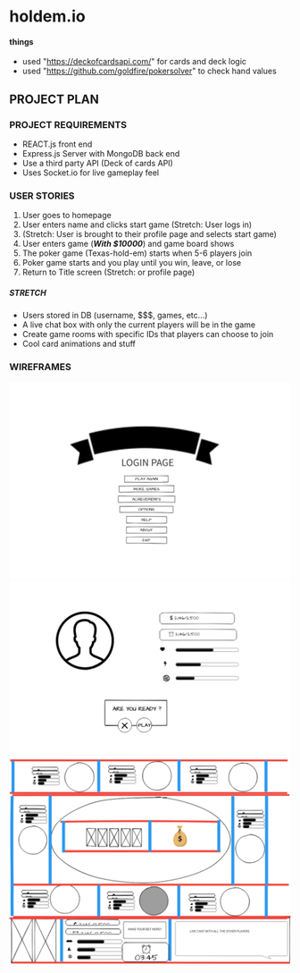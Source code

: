 # holdem.io




#### things

- used "https://deckofcardsapi.com/" for cards and deck logic
- used "https://github.com/goldfire/pokersolver" to check hand values





## PROJECT PLAN

### PROJECT REQUIREMENTS
+ REACT.js front end
+ Express.js Server with MongoDB back end
+ Use a third party API (Deck of cards API)
+ Uses Socket.io for live gameplay feel


### USER STORIES
1. User goes to homepage
2. User enters name and clicks start game (Stretch: User logs in)
3. (Stretch: User is brought to their profile page and selects start game)
4. User enters game (***With $10000***) and game board shows
5. The poker game (Texas-hold-em) starts when 5-6 players join
6. Poker game starts and you play until you win, leave, or lose
7. Return to Title screen (Stretch: or profile page)
##### STRETCH
  + Users stored in DB (username, $$$, games, etc...)
  + A live chat box with only the current players will be in the game
  + Create game rooms with specific IDs that players can choose to join
  + Cool card animations and stuff



### WIREFRAMES

![alt text](./images/Title.png)
![alt text](./images/profile.png)
![alt text](./images/pokerTable.png)
